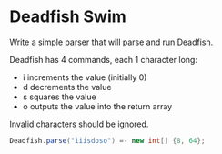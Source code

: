 # Deadfish Swim

Write a simple parser that will parse and run Deadfish.

Deadfish has 4 commands, each 1 character long:

- i increments the value (initially 0)
- d decrements the value
- s squares the value
- o outputs the value into the return array

Invalid characters should be ignored.

``` java
Deadfish.parse("iiisdoso") =- new int[] {8, 64};
```